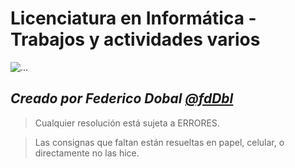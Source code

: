 # Licenciatura en Informática - Trabajos y actividades varios
![...](https://www.info.unlp.edu.ar/wp-content/uploads/2018/01/logo-web.png "Logo de la Facultad de Informática de la UNLP")
>
*Creado por __Federico Dobal__ [@fdDbl](github.com/fededobal)*
---
> Cualquier resolución está sujeta a ERRORES.

> Las consignas que faltan están resueltas en papel, celular, o directamente no las hice.

